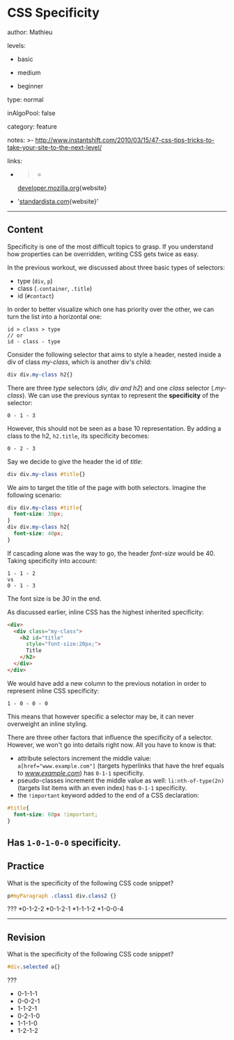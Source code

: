# CSS Specificity
author: Mathieu

levels:

  - basic

  - medium

  - beginner

type: normal

inAlgoPool: false

category: feature

notes: >-
  http://www.instantshift.com/2010/03/15/47-css-tips-tricks-to-take-your-site-to-the-next-level/

links:

  - >-
    [developer.mozilla.org](https://developer.mozilla.org/en-US/docs/Web/CSS/Specificity){website}

  - '[standardista.com](http://standardista.com/css3/css-specificity/){website}'

---
## Content

Specificity is one of the most difficult topics to grasp. If you understand how properties can be overridden, writing CSS gets twice as easy.

In the previous workout, we discussed about three basic types of selectors:
 - type (`div`, `p`)
 - class (`.container`, `.title`)
 - id (`#contact`)

In order to better visualize which one has priority over the other, we can turn the list into a horizontal one:
```text
id > class > type
// or
id - class - type
```
Consider the following selector that aims to style a header, nested inside a div of class *my-class*, which is another div's child:
```css
div div.my-class h2{}
```
There are three *type* selectors (*div, div and h2*) and one *class* selector (*.my-class*). We can use the previous syntax to represent the **specificity** of the selector:
```text
0 - 1 - 3
```
However, this should not be seen as a base 10 representation. By adding a class to the h2, `h2.title`, its specificity becomes:
```text
0 - 2 - 3
```
Say we decide to give the header the id of *title*:
```css
div div.my-class #title{}
```
We aim to target the title of the page with both selectors. Imagine the following scenario:
```css
div div.my-class #title{
  font-size: 30px;
}
div div.my-class h2{
  font-size: 40px;
}
```
If cascading alone was the way to go, the header *font-size* would be 40. Taking specificity into account:
```text
1 - 1 - 2
vs
0 - 1 - 3
```
The font size is be *30* in the end.

As discussed earlier, inline CSS has the highest inherited specificity:
```html
<div>
  <div class="my-class">
    <h2 id="title"
      style="font-size:20px;">
      Title
    </h2>
  </div>
</div>
```
We would have add a new column to the previous notation in order to represent inline CSS specificity:
```text
1 - 0 - 0 - 0
```
This means that however specific a selector may be, it can never overweight an inline styling.

There are three other factors that influence the specificity of a selector. However, we won't go into details right now. All you have to know is that:
 - attribute selectors increment the middle value: `a[href="www.example.com"]` (targets hyperlinks that have the href equals to *www.example.com*) has `0-1-1` specificity.
 - pseudo-classes increment the middle value as well: `li:nth-of-type(2n)` (targets list items with an even index) has `0-1-1` specificity.
 - the `!important` keyword added to the end of a CSS declaration:
  ```css
  #title{
    font-size: 60px !important;
  }
  ```
  Has `1-0-1-0-0` specificity.
---
## Practice

What is the specificity of the following CSS code snippet?
```css
p#myParagraph .class1 div.class2 {}
```

???
*0-1-2-2
*0-1-2-1
*1-1-1-2
*1-0-0-4

---
## Revision

What is the specificity of the following CSS code snippet?
```css
#div.selected a{}
```

???
* 0-1-1-1
* 0-0-2-1
* 1-1-2-1
* 0-2-1-0
* 1-1-1-0
* 1-2-1-2

